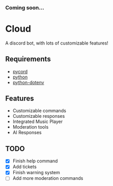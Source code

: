 ### Coming soon...

# Cloud
A discord bot, with lots of customizable features!

## Requirements
- [pycord](https://pycord.dev)
- [python](https://python.org)
- [python-dotenv](https://pypi.org/project/python-dotenv/)

## Features
- Customizable commands
- Customizable responses
- Integrated Music Player
- Moderation tools
- AI Responses

## TODO

- [x] Finish help command
- [x] Add tickets
- [x] Finish warning system
- [ ] Add more moderation commands